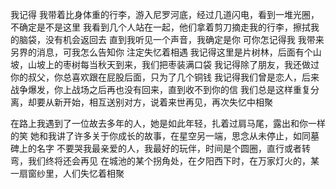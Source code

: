 我记得
我带着比身体重的行李，游入尼罗河底，经过几道闪电，看到一堆光圈，不确定是不是这里
我看到几个人站在一起，他们拿着剪刀摘走我的行李，擦拭我的脑袋，没有机会返回去
直到我听见一个声音，我确定是你
可你怎记得我
我带来另界的消息，可我怎么告知你
注定失忆着相遇
我记得这里是片树林，后面有个山坡，山坡上的枣树每当秋天到来，我们把枣装满口袋
我记得除了朋友，我还做过你的叔父，你总喜欢跟在屁股后面，只为了几个铜钱
我记得我们曾是恋人，后来战争爆发，你上战场之后再也没有回来，直到收不到你的信
我们总是这样重复分离，却要从新开始，相互送别对方，说着来世再见，再次失忆中相聚

在路上我遇到了一位故去多年的人，她是如此年轻，扎着过肩马尾，露出和你一样的笑
她和我讲了许多关于你成长的故事，在星空另一端，思念从未停止，如同墓碑上的名字
不要哭我最亲爱的人，我最好的玩伴，时间是个圆圈，直行或者转弯，我们终将还会再见
在城池的某个拐角处，在夕阳西下时，在万家灯火的，某一扇窗纱里，人们失忆着相聚

